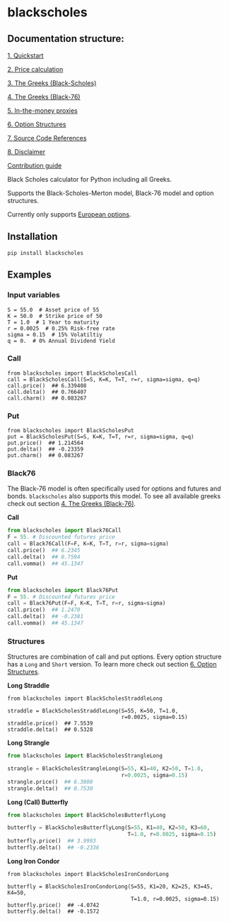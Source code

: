 # blackscholes

## Documentation structure:

[1. Quickstart](https://carlolepelaars.github.io/blackscholes/1.quickstart)

[2. Price calculation](https://carlolepelaars.github.io/blackscholes/2.price)

[3. The Greeks (Black-Scholes)](https://carlolepelaars.github.io/blackscholes/3.the_greeks_blackscholes)

[4. The Greeks (Black-76)](https://carlolepelaars.github.io/blackscholes/4.the_greeks_black76)

[5. In-the-money proxies](https://carlolepelaars.github.io/blackscholes/5.itm)

[6. Option Structures](https://carlolepelaars.github.io/blackscholes/6.option_structures)

[7. Source Code References](https://carlolepelaars.github.io/blackscholes/7.references)

[8. Disclaimer](https://carlolepelaars.github.io/blackscholes/8.disclaimer)

[Contribution guide](https://carlolepelaars.github.io/blackscholes/contributing)


Black Scholes calculator for Python including all Greeks.

Supports the Black-Scholes-Merton model, 
Black-76 model and option structures.

Currently only supports 
[European options](https://www.investopedia.com/articles/optioninvestor/08/american-european-options.asp).

## Installation

`pip install blackscholes`

## Examples

### Input variables
```python3
S = 55.0  # Asset price of 55
K = 50.0  # Strike price of 50
T = 1.0  # 1 Year to maturity
r = 0.0025  # 0.25% Risk-free rate
sigma = 0.15  # 15% Volatiltiy
q = 0.  # 0% Annual Dividend Yield
```

### Call

```python3
from blackscholes import BlackScholesCall
call = BlackScholesCall(S=S, K=K, T=T, r=r, sigma=sigma, q=q)
call.price()  ## 6.339408
call.delta()  ## 0.766407
call.charm()  ## 0.083267
```

### Put

```python3
from blackscholes import BlackScholesPut
put = BlackScholesPut(S=S, K=K, T=T, r=r, sigma=sigma, q=q)
put.price()  ## 1.214564
put.delta()  ## -0.23359
put.charm()  ## 0.083267
```

### Black76

The Black-76 model is often specifically used for options and futures and bonds.
`blackscholes` also supports this model. To see all available greeks
check out section [4. The Greeks (Black-76)](https://carlolepelaars.github.io/blackscholes/4.the_greeks_black76).

**Call**

```python
from blackscholes import Black76Call
F = 55. # Discounted futures price
call = Black76Call(F=F, K=K, T=T, r=r, sigma=sigma)
call.price()  ## 6.2345
call.delta()  ## 0.7594
call.vomma()  ## 45.1347
```

**Put**

```python
from blackscholes import Black76Put
F = 55. # Discounted futures price
call = Black76Put(F=F, K=K, T=T, r=r, sigma=sigma)
call.price()  ## 1.2470
call.delta()  ## -0.2381
call.vomma()  ## 45.1347
```


### Structures

Structures are combination of call and put options. Every option structure
has a `Long` and `Short` version. To learn more
check out section [6. Option Structures](https://carlolepelaars.github.io/blackscholes/6.option_structures).

**Long Straddle**
```python3
from blackscholes import BlackScholesStraddleLong

straddle = BlackScholesStraddleLong(S=55, K=50, T=1.0,
                                    r=0.0025, sigma=0.15)
straddle.price()  ## 7.5539
straddle.delta()  ## 0.5328
```

**Long Strangle**
```python
from blackscholes import BlackScholesStrangleLong

strangle = BlackScholesStrangleLong(S=55, K1=40, K2=50, T=1.0,
                                    r=0.0025, sigma=0.15)
strangle.price()  ## 6.3800
strangle.delta()  ## 0.7530
```

**Long (Call) Butterfly**
```python
from blackscholes import BlackScholesButterflyLong

butterfly = BlackScholesButterflyLong(S=55, K1=40, K2=50, K3=60, 
                                      T=1.0, r=0.0025, sigma=0.15)
butterfly.price()  ## 3.9993
butterfly.delta()  ## -0.2336
```

**Long Iron Condor**
```python3
from blackscholes import BlackScholesIronCondorLong

butterfly = BlackScholesIronCondorLong(S=55, K1=20, K2=25, K3=45, K4=50, 
                                       T=1.0, r=0.0025, sigma=0.15)
butterfly.price()  ## -4.0742
butterfly.delta()  ## -0.1572
```
